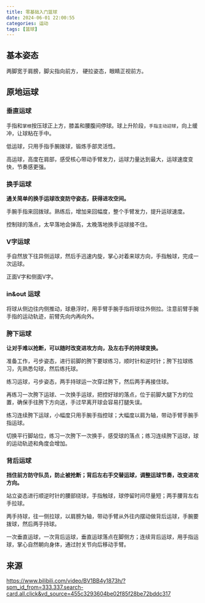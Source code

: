 ```yaml
---
title: 零基础入门篮球
date: 2024-06-01 22:00:55
categories: 运动
tags: [篮球]
---
```

## 基本姿态

两脚宽于肩膀，脚尖指向前方， 硬拉姿态，眼睛正视前方。

## 原地运球

### 垂直运球

手指和`掌根`按压球正上方，膝盖和腰腹间停球。球上升阶段，`手指主动迎球`，向上缓冲，让球粘在手中。

低运球，只用手指手腕拨球，锻炼手部灵活性。

高运球，高度在肩部，感受核心带动手臂发力，运球力量达到最大，运球速度变快，节奏感更强。

<!-- more -->

### 换手运球

<b>通关简单的换手运球改变防守姿态，获得进攻空间。</b>

手腕手指来回拨球。熟练后，增加来回幅度，整个手臂发力，提升运球速度。

控制球的落点，太早落地会弹高，太晚落地换手运球接不住。

### V字运球

手自然放下往异侧运球，然后手迅速内旋，掌心对着来球方向，手指触球，完成一次运球。

正面V字和侧面V字。

### in&out 运球

将球从侧边往内侧推动，球悬浮时，用手臂手腕手指将球往外侧拉。注意前臂手腕手指的运动轨迹，前臂先向内再向外。

### 胯下运球

<b>让对手难以抢断，可以随时改变进攻方向，及左右手的持球变换。</b>

准备工作，弓步姿态，进行前脚的胯下要球练习，顺时针和逆时针；胯下拉球练习，先熟悉勾球，然后练托球。

练习运球，弓步姿态，两手持球运一次穿过胯下，然后两手再接住球。

再练习一次胯下运球、一次换手运球，把控好球的落点，位于前脚大腿下方的位置，确保手往胯下方向送，手过早离开球会容易打腿失误。

练习连续胯下运球，小幅度只用手腕手指控球；大幅度以肩为轴，带动手臂手腕手指运球。

切换平行脚站位，练习一次胯下一次换手，感受球的落点；练习连续胯下运球，球的运动轨迹和角度会增加。

### 背后运球

<b>挡住前方防守队员，防止被抢断；背后左右手交替运球，调整运球节奏，改变进攻方向。</b>

站立姿态进行顺逆时针的腰部绕球，手指触球，球停留时间尽量短；两手腰背左右手拉球。

两手持球，往一侧拉球，以肩膀为轴，带动手臂从外往内摆动做背后运球，手腕要拨球，然后两手持球。

一次垂直运球，一次背后运球，垂直运球落点在脚侧方；连续背后运球，用手指运球，掌心自然朝向身体，通过肘关节向后移动手臂。

## 来源

https://www.bilibili.com/video/BV1BB4y1873h/?spm_id_from=333.337.search-card.all.click&vd_source=455c3293604be02f85f28be72bddc317
